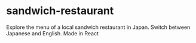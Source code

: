 # sandwich-restaurant
Explore the menu of a local sandwich restaurant in Japan. Switch between Japanese and English. Made in React
